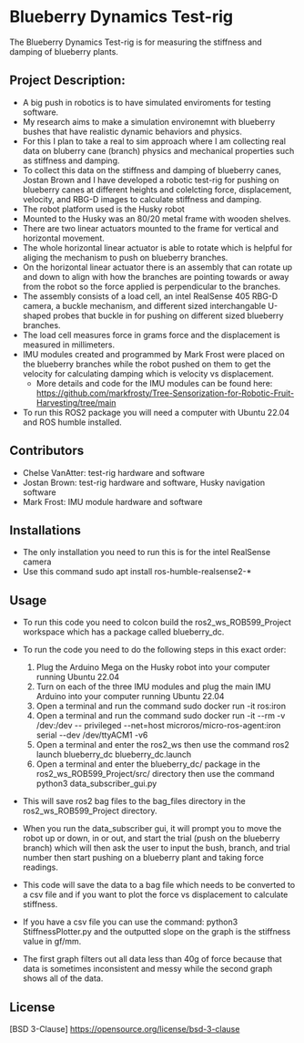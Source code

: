 # Blueberry Dynamics Test-rig

The Blueberry Dynamics Test-rig is for measuring the stiffness and damping of blueberry plants.

## Project Description: 
- A big push in robotics is to have simulated enviroments for testing software. 
- My research aims to make a simulation environemnt with blueberry bushes that have realistic dynamic behaviors and physics. 
- For this I plan to take a real to sim approach where I am collecting real data on bluberry cane (branch) physics and mechanical properties such as stiffness and damping. 
- To collect this data on the stiffness and damping of blueberry canes, Jostan Brown and I have developed a robotic test-rig for pushing on blueberry canes at different 
  heights and colelcting force, displacement, velocity, and RBG-D images to calculate stiffness and damping. 
- The robot platform used is the Husky robot
- Mounted to the Husky was an 80/20 metal frame with wooden shelves. 
- There are two linear actuators mounted to the frame for vertical and horizontal movement.
- The whole horizontal linear actuator is able to rotate which is helpful for aliging the mechanism to push on blueberry branches.
- On the horizontal linear actuator there is an assembly that can rotate up and down to align with how the branches are pointing towards or away from the robot so the force applied is perpendicular to the branches. 
- The assembly consists of a load cell, an intel RealSense 405 RBG-D camera, a buckle mechanism, and different sized interchangable U-shaped probes that buckle in for pushing on different sized blueberry branches. 
- The load cell measures force in grams force and the displacement is measured in millimeters.
- IMU modules created and programmed by Mark Frost were placed on the blueberry branches while the robot pushed on them to get the velocity for calculating damping which is velocity vs displacement. 
  - More details and code for the IMU modules can be found here: https://github.com/markfrosty/Tree-Sensorization-for-Robotic-Fruit-Harvesting/tree/main
- To run this ROS2 package you will need a computer with Ubuntu 22.04 and ROS humble installed.

## Contributors
- Chelse VanAtter: test-rig hardware and software
- Jostan Brown: test-rig hardware and software, Husky navigation software
- Mark Frost: IMU module hardware and software

## Installations
- The only installation you need to run this is for the intel RealSense camera
- Use this command sudo apt install ros-humble-realsense2-*

## Usage
- To run this code you need to colcon build the ros2_ws_ROB599_Project workspace which has a package called blueberry_dc. 

- To run the code you need to do the following steps in this exact order: 
	1. Plug the Arduino Mega on the Husky robot into your computer running Ubuntu 22.04
	2. Turn on each of the three IMU modules and plug the main IMU Arduino into your computer running Ubuntu 22.04
	3. Open a terminal and run the command sudo docker run -it ros:iron
	4. Open a terminal and run the command sudo docker run -it --rm -v /dev:/dev --	privileged --net=host microros/micro-ros-agent:iron serial --dev /dev/ttyACM1 -v6
	5. Open a terminal and enter the ros2_ws then use the command ros2 launch blueberry_dc blueberry_dc.launch
	6. Open a terminal and enter the blueberry_dc/ package in the ros2_ws_ROB599_Project/src/ directory then use the command python3 data_subscriber_gui.py
	
- This will save ros2 bag files to the bag_files directory in the ros2_ws_ROB599_Project directory. 

- When you run the data_subscriber gui, it will prompt you to move the robot up or down, in or out, and start the trial (push on the blueberry branch) which will then ask the user to input the bush, branch, and trial number then start pushing on a blueberry plant and taking force readings.

- This code will save the data to a bag file which needs to be converted to a csv file and if you want to plot the force vs displacement to calculate stiffness. 
- If you have a csv file you can use the command: python3 StiffnessPlotter.py and the outputted slope on the graph is the stiffness value in gf/mm. 
- The first graph filters out all data less than 40g of force because that data is sometimes inconsistent and messy while the second graph shows all of the data. 

## License
[BSD 3-Clause] https://opensource.org/license/bsd-3-clause
